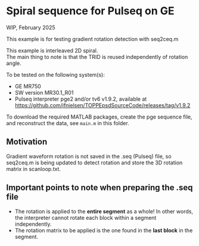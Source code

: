 # Spiral sequence for Pulseq on GE 

WIP, February 2025

This example is for testing gradient rotation detection with seq2ceq.m 

This example is interleaved 2D spiral.  
The main thing to note is that the TRID
is reused independently of rotation angle.

To be tested on the following system(s):
* GE MR750
* SW version MR30.1\_R01
* Pulseq interpreter pge2 and/or tv6 v1.9.2, available at https://github.com/jfnielsen/TOPPEpsdSourceCode/releases/tag/v1.9.2

To download the required MATLAB packages,
create the pge sequence file, and reconstruct the data, see `main.m` in this folder.


## Motivation

Gradient waveform rotation is not saved in the .seq (Pulseq) file,
so seq2ceq.m is being updated to detect rotation and store the 3D rotation
matrix in scanloop.txt.

## Important points to note when preparing the .seq file

* The rotation is applied to the **entire segment** as a whole!
  In other words, the interpreter cannot rotate each block 
  within a segment independently.
* The rotation matrix to be applied is the one found in the **last block** in the segment.

